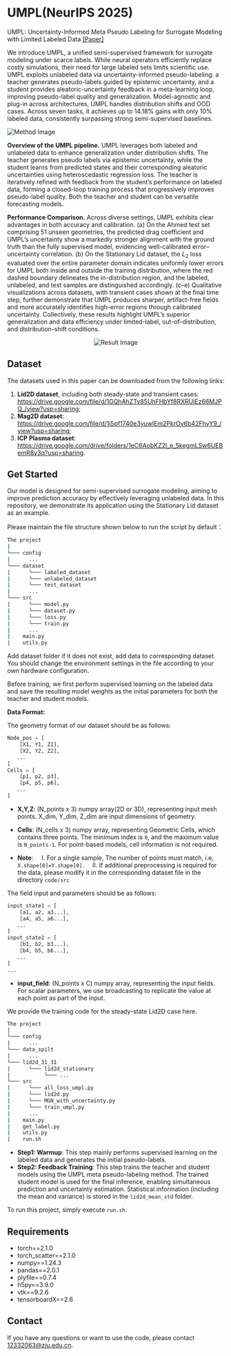 # UMPL(NeurIPS 2025)

UMPL: Uncertainty-Informed Meta Pseudo Labeling for Surrogate Modeling with Limited Labeled Data [[Paper]](https://neurips.cc/virtual/2025/poster/118229)

We introduce UMPL, a unified semi-supervised framework for surrogate modeling under scarce labels. While neural operators efficiently replace costly simulations, their need for large labeled sets limits scientific use. UMPL exploits unlabeled data via uncertainty-informed pseudo-labeling: a teacher generates pseudo-labels guided by epistemic uncertainty, and a student provides aleatoric-uncertainty feedback in a meta-learning loop, improving pseudo-label quality and generalization. Model-agnostic and plug-in across architectures, UMPL handles distribution shifts and OOD cases. Across seven tasks, it achieves up to 14.18% gains with only 10% labeled data, consistently surpassing strong semi-supervised baselines.

![Method Image](figs/fig1.png)

**Overview of the UMPL pipeline.** UMPL leverages both labeled and unlabeled data to enhance generalization under distribution shifts. The teacher generates pseudo labels via epistemic uncertainty, while the student learns from predicted states and their corresponding aleatoric uncertainties using heteroscedastic regression loss. The teacher is iteratively refined with feedback from the student’s performance on labeled data, forming a closed-loop training process that progressively improves pseudo-label quality. Both the teacher and student can be versatile forecasting models.


**Performance Comparison.** Across diverse settings, UMPL exhibits clear advantages in both accuracy and calibration. (a) On the Ahmed test set comprising 51 unseen geometries, the predicted drag coefficient and UMPL’s uncertainty show a markedly stronger alignment with the ground truth than the fully supervised model, evidencing well-calibrated error–uncertainty correlation. (b) On the Stationary Lid dataset, the $L_2$ loss evaluated over the entire parameter domain indicates uniformly lower errors for UMPL both inside and outside the training distribution, where the red dashed boundary delineates the in-distribution region, and the labeled, unlabeled, and test samples are distinguished accordingly. (c–e) Qualitative visualizations across datasets, with transient cases shown at the final time step, further demonstrate that UMPL produces sharper, artifact-free fields and more accurately identifies high-error regions through calibrated uncertainty. Collectively, these results highlight UMPL’s superior generalization and data efficiency under limited-label, out-of-distribution, and distribution-shift conditions.

<p align="center">
  <img src="figs/fig2.png" alt="Result Image" />
</p>

## Dataset

The datasets used in this paper can be downloaded from the following links:

1. **Lid2D dataset**, including both steady-state and transient cases: https://drive.google.com/file/d/1GQhAhZTv85UhFHbYf8RXRUjEz66MJPQ_/view?usp=sharing;
2. **Mag2D dataset**: https://drive.google.com/file/d/1i5pf1740e3yuwlEm2PkrOv6b42FhyY9_/view?usp=sharing;
3. **ICP Plasma dataset**: https://drive.google.com/drive/folders/1eC6AobKZ2l_e_5kegmLSw6UEBemR8v3q?usp=sharing.


## Get Started

Our model is designed for semi-supervised surrogate modeling, aiming to improve prediction accuracy by effectively leveraging unlabeled data. In this repository, we demonstrate its application using the Stationary Lid dataset as an example.

 Please maintain the file structure shown below to run the script by default：

```sh
The project
|
└─── config
|      ...
└─── dataset
|      └─── labeled_dataset
|      └─── unlabeled_dataset
|      └─── test_dataset
|      ...
└─── src
|      └─── model.py
|      └─── dataset.py
|      └─── loss.py
|      └─── train.py
|      ...
|    main.py
|    utils.py
```


Add dataset folder if it does not exist, add data to corresponding dataset. You should change the environment settings in the file according to your own hardware configuration.

Before training, we first perform supervised learning on the labeled data and save the resulting model weights as the initial parameters for both the teacher and student models.


**Data Format:**

The geometry format of our dataset should be as follows:

```python
Node_pos = [
    [X1, Y1, Z1],
    [X2, Y2, Z2],
   ...
]
Cells = [
    [p1, p2, p3],
    [p4, p5, p6],
   ...
]
```
- **X,Y,Z**: (N_points x 3) numpy array(2D or 3D), representing input mesh points. X_dim, Y_dim, Z_dim are input dimensions of geometry.

- **Cells**: (N_cells x 3) numpy array, representing Geometric Cells, which contains three points. The minimum index is `0`, and the maximum value is `N_points-1`. For point-based models, cell information is not required.

- **Note**:
    I. For a single sample, The number of points must match, i.e, ``X.shape[0]=Y.shape[0]``.
    II. If additional preprocessing is required for the data, please modify it in the corresponding dataset file in the directory `code/src`

The field input and parameters should be as follows:

```python
input_state1 = [
    [a1, a2, a3...],
    [a4, a5, a6...],
   ...
]
input_state2 = [
    [b1, b2, b3...],
    [b4, b5, b6...],
   ...
]
...
```
- **input_field**: (N_points x C) numpy array, representing the input fields. For scalar parameters, we use broadcasting to replicate the value at each point as part of the input.

We provide the training code for the steady-state Lid2D case here.

```sh
The project
|
└─── config
|      ...
└─── data_spilt
|      ...
└─── lid2d_31_31
|      └─── lid2d_stationary
|           └─── ...
└─── src
|      └─── all_loss_umpl.py
|      └─── lid2d.py
|      └─── MGN_with_uncertainty.py
|      └─── train_umpl.py
|      ...
|    main.py
|    get_label.py
|    utils.py
|    run.sh
```

- **Step1: Warmup**:  This step mainly performs supervised learning on the labeled data and generates the initial pseudo-labels.
- **Step2: Feedback Training**:  This step trains the teacher and student models using the UMPL meta pseudo-labeling method. The trained student model is used for the final inference, enabling simultaneous prediction and uncertainty estimation. Statistical information (including the mean and variance) is stored in the `lid2d_mean_std` folder.

To run this project, simply execute `run.sh`.


## Requirements

- torch==2.1.0
- torch_scatter==2.1.0
- numpy==1.24.3
- pandas==2.0.1
- plyfile==0.7.4
- h5py==3.9.0
- vtk==9.2.6
- tensorboardX==2.6

## Contact
If you have any questions or want to use the code, please contact 12332063@zju.edu.cn.





